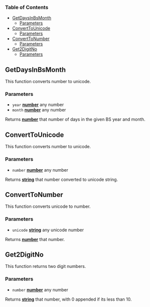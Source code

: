<!-- Generated by documentation.js. Update this documentation by updating the source code. -->

### Table of Contents

-   [GetDaysInBsMonth][1]
    -   [Parameters][2]
-   [ConvertToUnicode][3]
    -   [Parameters][4]
-   [ConvertToNumber][5]
    -   [Parameters][6]
-   [Get2DigitNo][7]
    -   [Parameters][8]

## GetDaysInBsMonth

This function converts number to unicode.

### Parameters

-   `year` **[number][9]** any number
-   `month` **[number][9]** any number

Returns **[number][9]** that number of days in the given BS year and month.

## ConvertToUnicode

This function converts number to unicode.

### Parameters

-   `number` **[number][9]** any number

Returns **[string][10]** that number converted to unicode string.

## ConvertToNumber

This function converts unicode to number.

### Parameters

-   `unicode` **[string][10]** any unicode number

Returns **[number][9]** that number.

## Get2DigitNo

This function returns two digit numbers.

### Parameters

-   `number` **[number][9]** any number

Returns **[string][10]** that number, with 0 appended if its less than 10.

[1]: #getdaysinbsmonth

[2]: #parameters

[3]: #converttounicode

[4]: #parameters-1

[5]: #converttonumber

[6]: #parameters-2

[7]: #get2digitno

[8]: #parameters-3

[9]: https://developer.mozilla.org/docs/Web/JavaScript/Reference/Global_Objects/Number

[10]: https://developer.mozilla.org/docs/Web/JavaScript/Reference/Global_Objects/String
